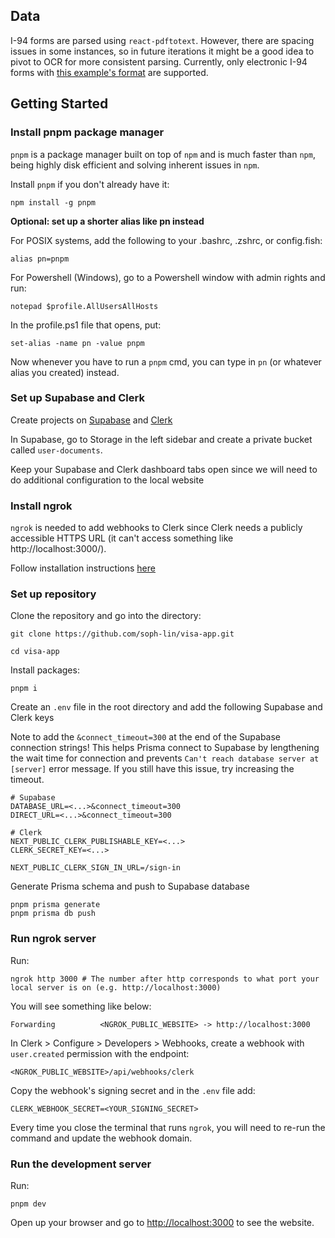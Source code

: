 ## Data

I-94 forms are parsed using `react-pdftotext`. However, there are spacing issues in some instances, so in future iterations it might be a good idea to pivot to OCR for more consistent parsing. Currently, only electronic I-94 forms with [this example's format](https://manoa.hawaii.edu/fsis/wp-content/uploads/sites/67/2020/12/SampleI94.pdf) are supported.

## Getting Started

### Install pnpm package manager

`pnpm` is a package manager built on top of `npm` and is much faster than `npm`, being highly disk efficient and solving inherent issues in `npm`.

Install `pnpm` if you don't already have it:

```
npm install -g pnpm
```

**Optional: set up a shorter alias like pn instead**

For POSIX systems, add the following to your .bashrc, .zshrc, or config.fish:

`alias pn=pnpm`

For Powershell (Windows), go to a Powershell window with admin rights and run:

`notepad $profile.AllUsersAllHosts`

In the profile.ps1 file that opens, put:

`set-alias -name pn -value pnpm`

Now whenever you have to run a `pnpm` cmd, you can type in `pn` (or whatever alias you created) instead.

### Set up Supabase and Clerk

Create projects on [Supabase](https://supabase.com/) and [Clerk](https://clerk.com)

In Supabase, go to Storage in the left sidebar and create a private bucket called `user-documents`.

Keep your Supabase and Clerk dashboard tabs open since we will need to do additional configuration to the local website

### Install ngrok

`ngrok` is needed to add webhooks to Clerk since Clerk needs a publicly accessible HTTPS URL (it can't access something like http://localhost:3000/).

Follow installation instructions [here](https://ngrok.com/downloads)

### Set up repository

Clone the repository and go into the directory:

```
git clone https://github.com/soph-lin/visa-app.git

cd visa-app
```

Install packages:

```
pnpm i
```

Create an `.env` file in the root directory and add the following Supabase and Clerk keys

Note to add the `&connect_timeout=300` at the end of the Supabase connection strings! This helps Prisma connect to Supabase by lengthening the wait time for connection and prevents `Can't reach database server at [server]` error message. If you still have this issue, try increasing the timeout.

```
# Supabase
DATABASE_URL=<...>&connect_timeout=300
DIRECT_URL=<...>&connect_timeout=300

# Clerk
NEXT_PUBLIC_CLERK_PUBLISHABLE_KEY=<...>
CLERK_SECRET_KEY=<...>

NEXT_PUBLIC_CLERK_SIGN_IN_URL=/sign-in
```

Generate Prisma schema and push to Supabase database

```
pnpm prisma generate
pnpm prisma db push
```

### Run ngrok server

Run:

```
ngrok http 3000 # The number after http corresponds to what port your local server is on (e.g. http://localhost:3000)

```

You will see something like below:

```
Forwarding          <NGROK_PUBLIC_WEBSITE> -> http://localhost:3000
```

In Clerk > Configure > Developers > Webhooks, create a webhook with `user.created` permission with the endpoint:

`<NGROK_PUBLIC_WEBSITE>/api/webhooks/clerk`

Copy the webhook's signing secret and in the `.env` file add:

```
CLERK_WEBHOOK_SECRET=<YOUR_SIGNING_SECRET>
```

Every time you close the terminal that runs `ngrok`, you will need to re-run the command and update the webhook domain.

### Run the development server

Run:

```
pnpm dev
```

Open up your browser and go to [http://localhost:3000](http://localhost:3000) to see the website.
